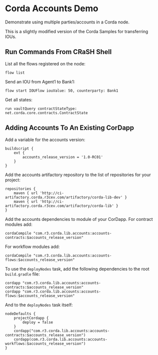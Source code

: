 # Corda Accounts Demo

Demonstrate using multiple parties/accounts in a Corda node.

This is a slightly modified version of the Corda Samples for transferring IOUs.

## Run Commands From CRaSH Shell

List all the flows registered on the node:

    flow list

Send an IOU from Agent1 to Bank1:

    flow start IOUFlow iouValue: 50, counterparty: Bank1

Get all states:

    run vaultQuery contractStateType: net.corda.core.contracts.ContractState

## Adding Accounts To An Existing CorDapp

Add a variable for the accounts version:

    buildscript {
        ext {
            accounts_release_version = '1.0-RC01'
        }
    }

Add the accounts artifactory repository to the list of repositories for your project:

    repositories {
        maven { url 'http://ci-artifactory.corda.r3cev.com/artifactory/corda-lib-dev' }
        maven { url 'http://ci-artifactory.corda.r3cev.com/artifactory/corda-lib' }
    }

Add the accounts dependencies to module of your CorDapp. 
For contract modules add:

    cordaCompile "com.r3.corda.lib.accounts:accounts-contracts:$accounts_release_version"

For workflow modules add:

    cordaCompile "com.r3.corda.lib.accounts:accounts-flows:$accounts_release_version"

To use the `deployNodes` task, add the following dependencies to the root `build.gradle` file:

    cordapp "com.r3.corda.lib.accounts:accounts-contracts:$accounts_release_version"
    cordapp "com.r3.corda.lib.accounts:accounts-flows:$accounts_release_version"

And to the `deployNodes` task itself:

    nodeDefaults {
        projectCordapp {
            deploy = false
        }
        cordapp("com.r3.corda.lib.accounts:accounts-contracts:$accounts_release_version")
        cordapp(com.r3.corda.lib.accounts:accounts-workflows:$accounts_release_version")
    }
